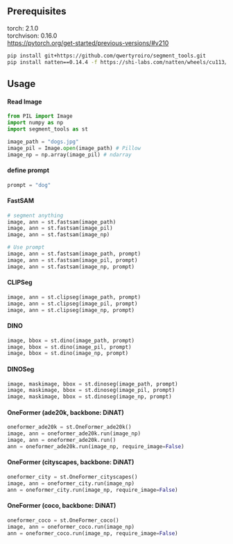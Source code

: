 ## Prerequisites
torch: 2.1.0  
torchvison:  0.16.0  
https://pytorch.org/get-started/previous-versions/#v210
```bash
pip install git+https://github.com/qwertyroiro/segment_tools.git
pip install natten==0.14.4 -f https://shi-labs.com/natten/wheels/cu113/torch1.10.1/index.html
``````
## Usage
#### Read Image
```python
from PIL import Image
import numpy as np
import segment_tools as st

image_path = "dogs.jpg"
image_pil = Image.open(image_path) # Pillow
image_np = np.array(image_pil) # ndarray
```

#### define prompt
```python
prompt = "dog"
```

#### FastSAM
```python
# segment anything
image, ann = st.fastsam(image_path)
image, ann = st.fastsam(image_pil)
image, ann = st.fastsam(image_np)

# Use prompt
image, ann = st.fastsam(image_path, prompt)
image, ann = st.fastsam(image_pil, prompt)
image, ann = st.fastsam(image_np, prompt)
```

#### CLIPSeg
```python
image, ann = st.clipseg(image_path, prompt)
image, ann = st.clipseg(image_pil, prompt)
image, ann = st.clipseg(image_np, prompt)
```

#### DINO
```python
image, bbox = st.dino(image_path, prompt)
image, bbox = st.dino(image_pil, prompt)
image, bbox = st.dino(image_np, prompt)
```

#### DINOSeg
```python
image, maskimage, bbox = st.dinoseg(image_path, prompt)
image, maskimage, bbox = st.dinoseg(image_pil, prompt)
image, maskimage, bbox = st.dinoseg(image_np, prompt)
```

#### OneFormer (ade20k, backbone: DiNAT)
```python
oneformer_ade20k = st.OneFormer_ade20k()
image, ann = oneformer_ade20k.run(image_np)
image, ann = oneformer_ade20k.run()
ann = oneformer_ade20k.run(image_np, require_image=False)
```

#### OneFormer (cityscapes, backbone: DiNAT)
```python
oneformer_city = st.OneFormer_cityscapes()
image, ann = oneformer_city.run(image_np)
ann = oneformer_city.run(image_np, require_image=False)
```

#### OneFormer (coco, backbone: DiNAT)
```python
oneformer_coco = st.OneFormer_coco()
image, ann = oneformer_coco.run(image_np)
ann = oneformer_coco.run(image_np, require_image=False)
```